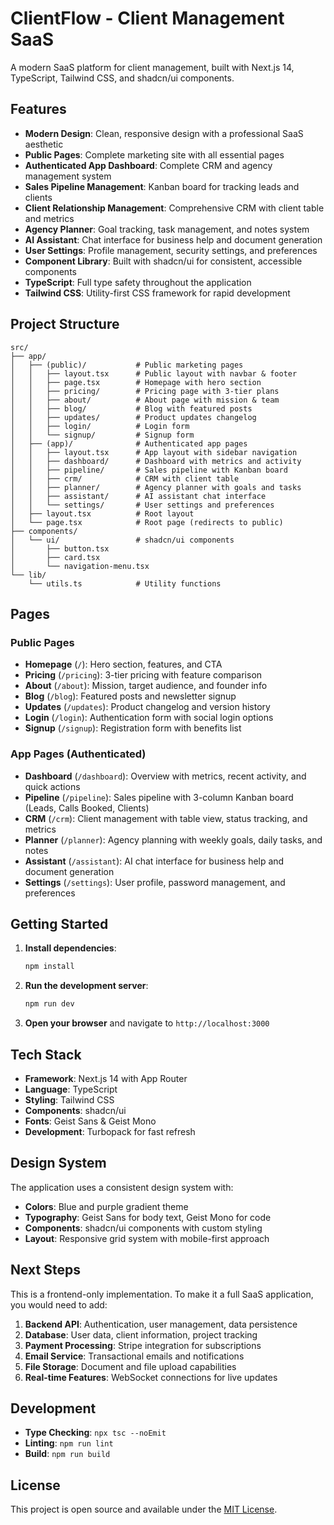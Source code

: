 # ClientFlow - Client Management SaaS

A modern SaaS platform for client management, built with Next.js 14, TypeScript, Tailwind CSS, and shadcn/ui components.

## Features

- **Modern Design**: Clean, responsive design with a professional SaaS aesthetic
- **Public Pages**: Complete marketing site with all essential pages
- **Authenticated App Dashboard**: Complete CRM and agency management system
- **Sales Pipeline Management**: Kanban board for tracking leads and clients
- **Client Relationship Management**: Comprehensive CRM with client table and metrics
- **Agency Planner**: Goal tracking, task management, and notes system
- **AI Assistant**: Chat interface for business help and document generation
- **User Settings**: Profile management, security settings, and preferences
- **Component Library**: Built with shadcn/ui for consistent, accessible components
- **TypeScript**: Full type safety throughout the application
- **Tailwind CSS**: Utility-first CSS framework for rapid development

## Project Structure

```
src/
├── app/
│   ├── (public)/           # Public marketing pages
│   │   ├── layout.tsx      # Public layout with navbar & footer
│   │   ├── page.tsx        # Homepage with hero section
│   │   ├── pricing/        # Pricing page with 3-tier plans
│   │   ├── about/          # About page with mission & team
│   │   ├── blog/           # Blog with featured posts
│   │   ├── updates/        # Product updates changelog
│   │   ├── login/          # Login form
│   │   └── signup/         # Signup form
│   ├── (app)/              # Authenticated app pages
│   │   ├── layout.tsx      # App layout with sidebar navigation
│   │   ├── dashboard/      # Dashboard with metrics and activity
│   │   ├── pipeline/       # Sales pipeline with Kanban board
│   │   ├── crm/            # CRM with client table
│   │   ├── planner/        # Agency planner with goals and tasks
│   │   ├── assistant/      # AI assistant chat interface
│   │   └── settings/       # User settings and preferences
│   ├── layout.tsx          # Root layout
│   └── page.tsx            # Root page (redirects to public)
├── components/
│   └── ui/                 # shadcn/ui components
│       ├── button.tsx
│       ├── card.tsx
│       └── navigation-menu.tsx
└── lib/
    └── utils.ts            # Utility functions
```

## Pages

### Public Pages
- **Homepage** (`/`): Hero section, features, and CTA
- **Pricing** (`/pricing`): 3-tier pricing with feature comparison
- **About** (`/about`): Mission, target audience, and founder info
- **Blog** (`/blog`): Featured posts and newsletter signup
- **Updates** (`/updates`): Product changelog and version history
- **Login** (`/login`): Authentication form with social login options
- **Signup** (`/signup`): Registration form with benefits list

### App Pages (Authenticated)
- **Dashboard** (`/dashboard`): Overview with metrics, recent activity, and quick actions
- **Pipeline** (`/pipeline`): Sales pipeline with 3-column Kanban board (Leads, Calls Booked, Clients)
- **CRM** (`/crm`): Client management with table view, status tracking, and metrics
- **Planner** (`/planner`): Agency planning with weekly goals, daily tasks, and notes
- **Assistant** (`/assistant`): AI chat interface for business help and document generation
- **Settings** (`/settings`): User profile, password management, and preferences

## Getting Started

1. **Install dependencies**:
   ```bash
   npm install
   ```

2. **Run the development server**:
   ```bash
   npm run dev
   ```

3. **Open your browser** and navigate to `http://localhost:3000`

## Tech Stack

- **Framework**: Next.js 14 with App Router
- **Language**: TypeScript
- **Styling**: Tailwind CSS
- **Components**: shadcn/ui
- **Fonts**: Geist Sans & Geist Mono
- **Development**: Turbopack for fast refresh

## Design System

The application uses a consistent design system with:
- **Colors**: Blue and purple gradient theme
- **Typography**: Geist Sans for body text, Geist Mono for code
- **Components**: shadcn/ui components with custom styling
- **Layout**: Responsive grid system with mobile-first approach

## Next Steps

This is a frontend-only implementation. To make it a full SaaS application, you would need to add:

1. **Backend API**: Authentication, user management, data persistence
2. **Database**: User data, client information, project tracking
3. **Payment Processing**: Stripe integration for subscriptions
4. **Email Service**: Transactional emails and notifications
5. **File Storage**: Document and file upload capabilities
6. **Real-time Features**: WebSocket connections for live updates

## Development

- **Type Checking**: `npx tsc --noEmit`
- **Linting**: `npm run lint`
- **Build**: `npm run build`

## License

This project is open source and available under the [MIT License](LICENSE).
